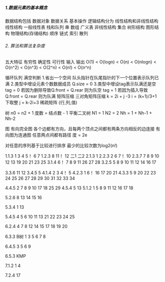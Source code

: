 ﻿##### 1.数据元素的基本概念
  数据结构包括 数据对象 数据关系 基本操作
  逻辑结构分为 线性结构和非线性结构
    线性结构
      一般线性表 栈和队列 串 数组 广义表
    非线性结构
      集合 树形结构 图形结构
  物理结构(存储结构)
    顺序 链式 索引 散列
###### 2. 算法和算法复杂度
五大特征
  有穷性 确定性 可行性 输入 输出
O(1) < O(logn) < O(n) < O(nlogn) < O(n^2) < O(n^3) < O(2^n) < O(n!) < O(n^n)

循环队列 满空判断 1.省出一个空间 队头指针在队尾指针的下一个位置表示队列已满
                 2.类型中增设元素个数数据成员 Q.size = 0
                 3.类型中增设tag表示队满还是空 tag = 0 若因为删除导致Q.front = Q.rear 则为队空
                                             tag = 1 若因为插入导致Q.front = Q.rear 则为队满
 矩阵压缩
   三对角矩阵压缩 k = 2i + j -3
                 i = (k+1)/3+1 下取整 j = k-2i+3
  稀疏矩阵 (行,列,值)


树
 n0 = n2 + 1
 度数 = 结点数 - 1
平衡二叉树 N1 = 1 N2 = 2 Nh = 1 + Nh-1 + Nh-2

图
有向完全图 各个边都有方向，且每两个顶点之间都有两条方向相反的边连接
有向图为连通图 任意两点间都有路径
度 = 2e

对任意的序列基于比较进行排序 最少的比较次数为log2(n!)



1.1.3
 1 3 4 5！ 6 7
1.2.3
 8 11！ 12 二1 二2
2.1.3
 1
2.2.3
 2 6 7！ 10
2.3.7
 7 8 9 10 12 13 19 20 21 23 25
3.1.4
 6！ 7 8 9 11 26 27 28
3.2.5
 5 8 9 10 11 12 14 16 17

3.3.6
 11 12
3.4.5
 5
4.1.4
 2 3 4！ 5
4.2.3
 1 6！ 16 17 20 21
4.3.3
 5 9 20 22 23 24 25 26 27 28 29 30 31 32 33 34

4.4.5
 2 7 8 9 10 17 18 25 29
4.5.4
 5 13
5.1.2
 1 5 8 9 11 12 16 17 18

5.2.6
8 13 14 15 16

5.3.4
1 13

5.4.5
 4 5 6 10 11 13 21 22 23 24 25

6.2.4
 4 7 8 12 14 15 17 18 19 20

 6.3.3 B树
 1 3 5 6 7 8

6.4.5
  3 5 6 9

6.5.3 KMP

7.1.2
 1 4

7.2.4
 17
